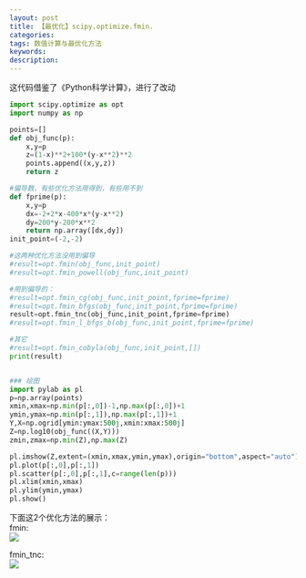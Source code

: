 ```yaml
---
layout: post
title: 【最优化】scipy.optimize.fmin.
categories: 
tags: 数值计算与最优化方法
keywords:
description:
---
```




这代码借鉴了《Python科学计算》，进行了改动  

```py
import scipy.optimize as opt
import numpy as np

points=[]
def obj_func(p):
    x,y=p
    z=(1-x)**2+100*(y-x**2)**2
    points.append((x,y,z))
    return z

#偏导数，有些优化方法用得到，有些用不到
def fprime(p):
    x,y=p
    dx=-2+2*x-400*x*(y-x**2)
    dy=200*y-200*x**2
    return np.array([dx,dy])
init_point=(-2,-2)

#这两种优化方法没用到偏导
#result=opt.fmin(obj_func,init_point)
#result=opt.fmin_powell(obj_func,init_point)

#用到偏导的：
#result=opt.fmin_cg(obj_func,init_point,fprime=fprime)
#result=opt.fmin_bfgs(obj_func,init_point,fprime=fprime)
result=opt.fmin_tnc(obj_func,init_point,fprime=fprime)
#result=opt.fmin_l_bfgs_b(obj_func,init_point,fprime=fprime)

#其它
#result=opt.fmin_cobyla(obj_func,init_point,[])
print(result)


### 绘图
import pylab as pl
p=np.array(points)
xmin,xmax=np.min(p[:,0])-1,np.max(p[:,0])+1
ymin,ymax=np.min(p[:,1]),np.max(p[:,1])+1
Y,X=np.ogrid[ymin:ymax:500j,xmin:xmax:500j]
Z=np.log10(obj_func((X,Y)))
zmin,zmax=np.min(Z),np.max(Z)

pl.imshow(Z,extent=(xmin,xmax,ymin,ymax),origin="bottom",aspect="auto")
pl.plot(p[:,0],p[:,1])
pl.scatter(p[:,0],p[:,1],c=range(len(p)))
pl.xlim(xmin,xmax)
pl.ylim(ymin,ymax)
pl.show()
```
下面这2个优化方法的展示：  
fmin:  
<img src='http://www.guofei.site/public/postimg/fmin.png'>

fmin_tnc:  
<img src='http://www.guofei.site/public/postimg/fmin_tnc.png'>
